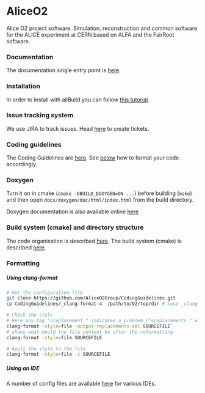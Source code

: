 
AliceO2
=======

Alice O2 project software. Simulation, reconstruction and common software for
the ALICE experiment at CERN based on ALFA and the FairRoot software.

### Documentation
The documentation single entry point is [here](https://alice-o2.web.cern.ch/).

### Installation
In order to install with aliBuild you can follow [this tutorial](http://alisw.github.io/alibuild/o2-tutorial.html).

### Issue tracking system
We use JIRA to track issues. Head [here](https://alice.its.cern.ch/jira) to create tickets.

### Coding guidelines
The Coding Guidelines are [here](https://github.com/AliceO2Group/CodingGuidelines).
See [below](###Formatting) how to format your code accordingly.

### Doxygen
Turn it on in cmake (`cmake -DBUILD_DOXYGEN=ON ...`) before building (`make`) and then open
`docs/doxygen/doc/html/index.html` from the build directory.

Doxygen documentation is also available online [here](http://aliceo2group.github.io/AliceO2/)

### Build system (cmake) and directory structure
The code organisation is described [here](docs/CodeOrganization.md).
The build system (cmake) is described [here](docs/CMakeInstructions.md).

### Formatting
##### Using clang-format
```bash
# Get the configuration file
git clone https://github.com/AliceO2Group/CodingGuidelines.git
cp CodingGuidelines/_clang-format-4  /path/to/O2/top/dir # (use _clang-format-3 if you use clang-format v3)

# Check the style
# Here any tag "<replacement " indicates a problem ("<replacements " with **s** is fine!)
clang-format -style=file -output-replacements-xml SOURCEFILE`
# shows what would the file content be after the reformatting
clang-format -style=file SOURCEFILE

# Apply the style to the file
clang-format -style=file -i SOURCEFILE
```

##### Using an IDE
A number of config files are available [here](https://github.com/AliceO2Group/CodingGuidelines) for various IDEs.
